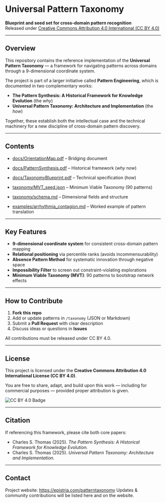 # Universal Pattern Taxonomy

**Blueprint and seed set for cross-domain pattern recognition**  
Released under [Creative Commons Attribution 4.0 International (CC BY 4.0)](https://creativecommons.org/licenses/by/4.0/)

---

## Overview

This repository contains the reference implementation of the **Universal Pattern Taxonomy** — a framework for navigating patterns across domains through a 9-dimensional coordinate system.  

The project is part of a larger initiative called **Pattern Engineering**, which is documented in two complementary works:

- **The Pattern Synthesis: A Historical Framework for Knowledge Evolution** (the *why*)  
- **Universal Pattern Taxonomy: Architecture and Implementation** (the *how*)  

Together, these establish both the intellectual case and the technical machinery for a new discipline of cross-domain pattern discovery.

---

## Contents

- [docs/OrientationMap.pdf](docs/OrientationMap.pdf) – Bridging document  
- [docs/PatternSynthesis.pdf](docs/PatternSynthesis.pdf) – Historical framework (*why now*)  
- [docs/TaxonomyBlueprint.pdf](docs/TaxonomyBlueprint.pdf) – Technical specification (*how*)  

- [taxonomy/MVT_seed.json](taxonomy/MVT_seed.json) – Minimum Viable Taxonomy (90 patterns)  
- [taxonomy/schema.md](taxonomy/schema.md) – Dimensional fields and structure  

- [examples/arrhythmia_contagion.md](examples/arrhythmia_contagion.md) – Worked example of pattern translation

---

## Key Features

- **9-dimensional coordinate system** for consistent cross-domain pattern mapping  
- **Relational positioning** via percentile ranks (avoids incommensurability)  
- **Absence Pattern Method** for systematic innovation through negative space  
- **Impossibility Filter** to screen out constraint-violating explorations  
- **Minimum Viable Taxonomy (MVT)**: 90 patterns to bootstrap network effects  

---

## How to Contribute

1. **Fork this repo**  
2. Add or update patterns in `/taxonomy` (JSON or Markdown)  
3. Submit a **Pull Request** with clear description  
4. Discuss ideas or questions in **Issues**  

All contributions must be released under CC BY 4.0.

---

## License

This project is licensed under the **Creative Commons Attribution 4.0 International License (CC BY 4.0)**.  

You are free to share, adapt, and build upon this work — including for commercial purposes — provided proper attribution is given.  

![CC BY 4.0 Badge](https://licensebuttons.net/l/by/4.0/88x31.png)

---

## Citation

If referencing this framework, please cite both core papers:

- Charles S. Thomas (2025). *The Pattern Synthesis: A Historical Framework for Knowledge Evolution.*  
- Charles S. Thomas (2025). *Universal Pattern Taxonomy: Architecture and Implementation.*

---

## Contact

Project website: https://epistria.com/patterntaxonomy 
Updates & community contributions will be listed here and on the website.

